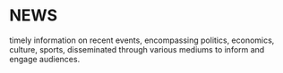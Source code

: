 # NEWS
timely information on recent events, encompassing politics, economics, culture, sports, disseminated through various mediums to inform and engage audiences.
